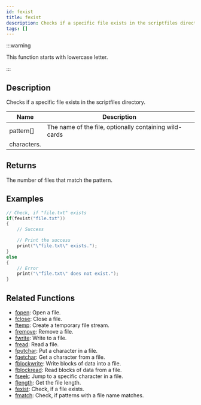 ```yaml
---
id: fexist
title: fexist
description: Checks if a specific file exists in the scriptfiles directory.
tags: []
---
```


:::warning

This function starts with lowercase letter.

:::

## Description

Checks if a specific file exists in the scriptfiles directory.

| Name        | Description                                            |
| ----------- | ------------------------------------------------------ |
| pattern[]   | The name of the file, optionally containing wild-cards |
| characters. |

## Returns

The number of files that match the pattern.

## Examples

```c
// Check, if "file.txt" exists
if(fexist("file.txt"))
{
    // Success

    // Print the success
    print("\"file.txt\" exists.");
}
else
{
    // Error
    print("\"file.txt\" does not exist.");
}
```

## Related Functions

- [fopen](../functions/fopen): Open a file.
- [fclose](../functions/fclose): Close a file.
- [ftemp](../functions/ftemp): Create a temporary file stream.
- [fremove](../functions/fremove): Remove a file.
- [fwrite](../functions/fwrite): Write to a file.
- [fread](../functions/fread): Read a file.
- [fputchar](../functions/fputchar): Put a character in a file.
- [fgetchar](../functions/fgetchar): Get a character from a file.
- [fblockwrite](../functions/fblockwrite): Write blocks of data into a file.
- [fblockread](../functions/fblockread): Read blocks of data from a file.
- [fseek](../functions/fseek): Jump to a specific character in a file.
- [flength](../functions/flength): Get the file length.
- [fexist](../functions/fexist): Check, if a file exists.
- [fmatch](../functions/fmatch): Check, if patterns with a file name matches.
